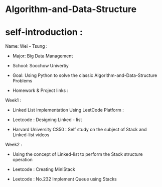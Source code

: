# Algorithm-and-Data-Structure

# self-introduction :



Name: Wei - Tsung :

- Major: Big Data Management

- School: Soochow Univertiy

- Goal: Using Python to solve the classic Algorithm-and-Data-Structure Problems


- Homework & Project links :



Week1 :

- Linked List Implementation Using LeetCode Platform :

- Leetcode : Designing Linked - list

- Harvard University CS50 : Self study on the subject of Stack and Linked-list videos


Week2 :

- Using the concept of Linked-list to perform the Stack structure operation

- Leetcode : Creating MiniStack

- Leetcode : No.232 Implement Queue using Stacks

